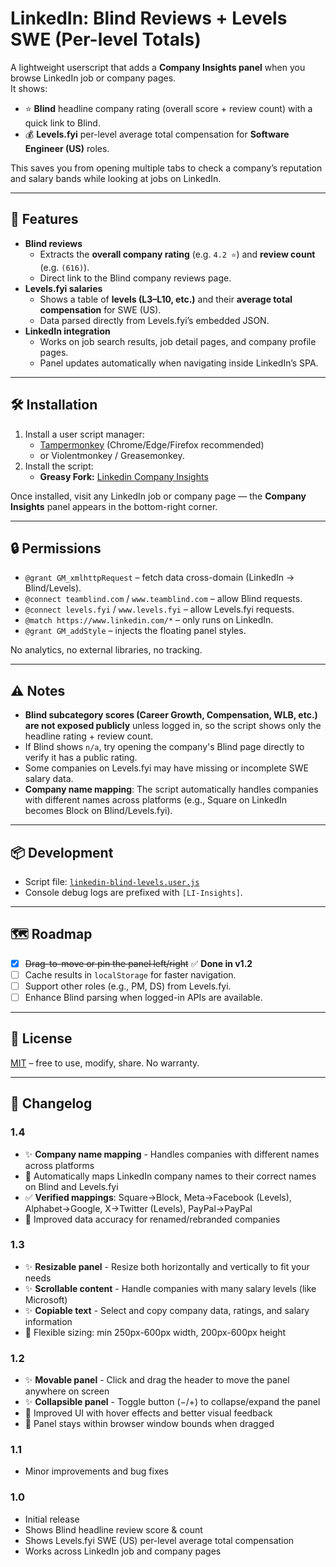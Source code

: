 # LinkedIn: Blind Reviews + Levels SWE (Per-level Totals)

A lightweight userscript that adds a **Company Insights panel** when you browse LinkedIn job or company pages.  
It shows:

- ⭐ **Blind** headline company rating (overall score + review count) with a quick link to Blind.
- 💰 **Levels.fyi** per-level average total compensation for **Software Engineer (US)** roles.

This saves you from opening multiple tabs to check a company’s reputation and salary bands while looking at jobs on LinkedIn.

---

## 📸 Features

- **Blind reviews**
  - Extracts the **overall company rating** (e.g. `4.2 ⭐`) and **review count** (e.g. `(616)`).
  - Direct link to the Blind company reviews page.
- **Levels.fyi salaries**
  - Shows a table of **levels (L3–L10, etc.)** and their **average total compensation** for SWE (US).
  - Data parsed directly from Levels.fyi’s embedded JSON.
- **LinkedIn integration**
  - Works on job search results, job detail pages, and company profile pages.
  - Panel updates automatically when navigating inside LinkedIn’s SPA.

---

## 🛠 Installation

1. Install a user script manager:
   - [Tampermonkey](https://www.tampermonkey.net/) (Chrome/Edge/Firefox recommended)  
   - or Violentmonkey / Greasemonkey.
2. Install the script:
   - **Greasy Fork:** [Linkedin Company Insights](https://greasyfork.org/en/scripts/548292-linkedin-company-insights)

Once installed, visit any LinkedIn job or company page — the **Company Insights** panel appears in the bottom-right corner.

---

## 🔒 Permissions

- `@grant GM_xmlhttpRequest` – fetch data cross-domain (LinkedIn → Blind/Levels).
- `@connect teamblind.com` / `www.teamblind.com` – allow Blind requests.
- `@connect levels.fyi` / `www.levels.fyi` – allow Levels.fyi requests.
- `@match https://www.linkedin.com/*` – only runs on LinkedIn.
- `@grant GM_addStyle` – injects the floating panel styles.

No analytics, no external libraries, no tracking.

---

## ⚠️ Notes

- **Blind subcategory scores (Career Growth, Compensation, WLB, etc.) are not exposed publicly** unless logged in, so the script shows only the headline rating + review count.
- If Blind shows `n/a`, try opening the company's Blind page directly to verify it has a public rating.
- Some companies on Levels.fyi may have missing or incomplete SWE salary data.
- **Company name mapping**: The script automatically handles companies with different names across platforms (e.g., Square on LinkedIn becomes Block on Blind/Levels.fyi).

---

## 📦 Development

- Script file: [`linkedin-blind-levels.user.js`](./linkedin-blind-levels.user.js)  
- Console debug logs are prefixed with `[LI-Insights]`.

---

## 🗺 Roadmap

- [x] ~~Drag-to-move or pin the panel left/right~~ ✅ **Done in v1.2**
- [ ] Cache results in `localStorage` for faster navigation.  
- [ ] Support other roles (e.g., PM, DS) from Levels.fyi.  
- [ ] Enhance Blind parsing when logged-in APIs are available.

---

## 📜 License

[MIT](./LICENSE) – free to use, modify, share. No warranty.

---

## 🔄 Changelog

### 1.4
- ✨ **Company name mapping** - Handles companies with different names across platforms
- 🔧 Automatically maps LinkedIn company names to their correct names on Blind and Levels.fyi
- ✅ **Verified mappings**: Square→Block, Meta→Facebook (Levels), Alphabet→Google, X→Twitter (Levels), PayPal→PayPal
- 🚀 Improved data accuracy for renamed/rebranded companies

### 1.3
- ✨ **Resizable panel** - Resize both horizontally and vertically to fit your needs
- ✨ **Scrollable content** - Handle companies with many salary levels (like Microsoft)
- ✨ **Copiable text** - Select and copy company data, ratings, and salary information
- 🎨 Flexible sizing: min 250px-600px width, 200px-600px height

### 1.2
- ✨ **Movable panel** - Click and drag the header to move the panel anywhere on screen
- ✨ **Collapsible panel** - Toggle button (−/+) to collapse/expand the panel
- 🎨 Improved UI with hover effects and better visual feedback
- 🐛 Panel stays within browser window bounds when dragged

### 1.1
- Minor improvements and bug fixes

### 1.0
- Initial release
- Shows Blind headline review score & count
- Shows Levels.fyi SWE (US) per-level average total compensation
- Works across LinkedIn job and company pages
